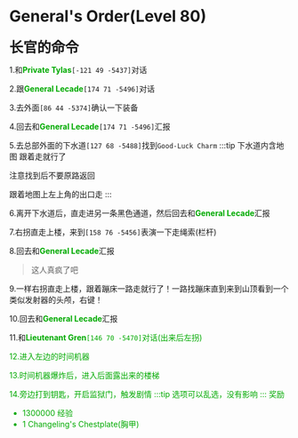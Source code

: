 # General's Order(Level 80)
<span style="font-size: 25px;">**长官的命令**</span>

1.和<font color=00AA00>**Private Tylas**</font>`[-121 49 -5437]`对话

2.跟<font color=00AA00>**General Lecade**</font>`[174 71 -5496]`对话

3.去外面`[86 44 -5374]`确认一下装备

4.回去和<font color=00AA00>**General Lecade**</font>`[174 71 -5496]`汇报

5.去总部外面的下水道`[127 68 -5488]`找到`Good-Luck Charm`
:::tip
下水道内含地图 跟着走就行了

注意找到后不要原路返回

跟着地图上左上角的出口走
:::

6.离开下水道后，直走进另一条黑色通道，然后回去和<font color=00AA00>**General Lecade**</font>汇报

7.右拐直走上楼，来到`[158 76 -5456]`表演一下走绳索(栏杆)

8.回去和<font color=00AA00>**General Lecade**</font>汇报
>这人真疯了吧

9.一样右拐直走上楼，跟着蹦床一路走就行了！一路找蹦床直到来到山顶看到一个类似发射器的头颅，右键！

10.回去和<font color=00AA00>**General Lecade**</font>汇报

11.和<font color=00AA00>**Lieutenant Gren**<font>`[146 70 -5470]`对话(出来后左拐)

12.进入左边的时间机器

13.时间机器爆炸后，进入后面露出来的楼梯

14.旁边打到钥匙，开启监狱门，触发剧情
:::tip
选项可以乱选，没有影响
:::
奖励
+ 1300000 经验
+ 1 Changeling's Chestplate(胸甲)